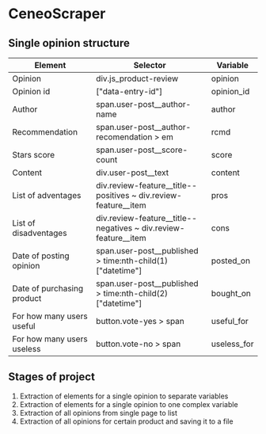 # CeneoScraper

## Single  opinion structure

|Element|Selector|Variable|
|-------|--------|--------|
|Opinion|div.js_product-review|opinion|
|Opinion id|\["data-entry-id"\]|opinion_id|
|Author|span.user-post__author-name|author|
|Recommendation|span.user-post__author-recomendation > em|rcmd|
|Stars score|span.user-post__score-count|score|
|Content|div.user-post__text|content|
|List of adventages|div.review-feature__title--positives  ~ div.review-feature__item|pros|
|List of disadventages|div.review-feature__title--negatives  ~ div.review-feature__item|cons|
|Date of posting opinion|span.user-post__published > time:nth-child(1)\["datetime"\]|posted_on|
|Date of purchasing product|span.user-post__published > time:nth-child(2)\["datetime"\]|bought_on|
|For how many users useful|button.vote-yes > span|useful_for|
|For how many users useless|button.vote-no > span|useless_for|

## Stages of project

1) Extraction of elements for a single opinion to separate variables
2) Extraction of elements for a single opinion to one complex variable
3) Extraction of all opinions from single page to list
4) Extraction of all opinions for certain product  and saving it to a file
